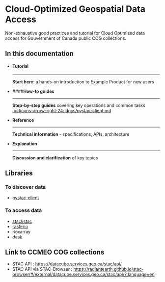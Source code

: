 # Cloud-Optimized Geospatial Data Access
Non-exhaustive good practices and tutorial for Cloud Optimized data access
for Gouvernment of Canada public COG collections. 

<!--- 
Voici ce qui devrait se retrouver dans la page principale : 
A single sentence that says what the product is, succinctly and memorably.
A paragraph of one to three short sentences, that describe what the product does.
A third paragraph of similar length, this time explaining what need the product meets.
Finally, a paragraph that describes whom the product is useful for.
-->
<!--- 
## In this documentation


### __Tutorial__
**Start here**: a hands-on introduction to Example Product for new users

### __How-to guides__
**Step-by-step guides** covering key operations and common tasks

### __Reference__
**Technical information** - specifications, APIs, architecture


### __Explanation__
**Discussion and clarification** of key topics
-->

## In this documentation
<div class="grid cards" markdown>

-   #### __Tutorial__

    ---

    **Start here**: a hands-on introduction to Example Product for new users


-   ####__How-to guides__

    ---

    **Step-by-step guides** covering key operations and common tasks
    [:octicons-arrow-right-24: docs/pystac-client.md](docs/pystac-client.md)

-   __Reference__

    ---

    **Technical information** - specifications, APIs, architecture

-   __Explanation__  

    ---
    **Discussion and clarification** of key topics
</div>

## Libraries

### To discover data  

- [pystac-client](https://pystac-client.readthedocs.io/en/stable/usage.html)

### To access data  

- [stackstac](https://stackstac.readthedocs.io/en/latest/basic.html)
- [rasterio](https://rasterio.readthedocs.io/en/latest/quickstart.html)
- rioxarray
- dask

## Link to CCMEO COG collections 
- STAC API : <https://datacube.services.geo.ca/stac/api/>  
- STAC API via STAC-Browser : <https://radiantearth.github.io/stac-browser/#/external/datacube.services.geo.ca/stac/api/?.language=en>
